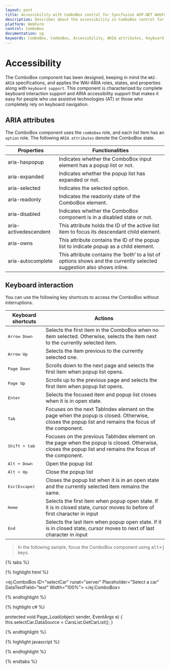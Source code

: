 ```yaml
---
layout: post
title: Accessibility with ComboBox control for Syncfusion ASP.NET WebForm.
description: Describes about the accessibility in ComboBox control for Syncfusion Essential WebForm.
platform: WebForm
control: ComboBox
documentation: ug
keywords: ComboBox, ComboBox, Accessibility, ARIA attributes, Keyboard interaction
---
```


# Accessibility

The ComboBox component has been designed, keeping in mind the `WAI-ARIA` specifications, and applies the WAI-ARIA roles, states, and properties along with `keyboard support`. This component is characterized by complete keyboard interaction support and ARIA accessibility support that makes it easy for people who use assistive technologies (AT) or those who completely rely on keyboard navigation.

## ARIA attributes

The ComboBox component uses the `combobox` role, and each list item has an `option` role. The following `ARIA attributes` denote the ComboBox state.

| **Properties** | **Functionalities** |
| --- | --- |
| aria-haspopup | Indicates whether the ComboBox input element has a popup list or not. |
| aria-expanded | Indicates whether the popup list has expanded or not. |
| aria-selected | Indicates the selected option. |
| aria-readonly | Indicates the readonly state of the ComboBox element. |
| aria-disabled | Indicates whether the ComboBox component is in a disabled state or not. |
| aria-activedescendent | This attribute holds the ID of the active list item  to focus its descendant child element. |
| aria-owns | This attribute contains the ID of the popup list to indicate popup as a child element. |
| aria-autocomplete | This attribute contains the ‘both’ to a list of options shows and the currently selected suggestion also shows inline. |

## Keyboard interaction

You can use the following key shortcuts to access the ComboBox without interruptions.

| **Keyboard shortcuts** | **Actions** |
| --- | --- |
| <kbd>Arrow Down</kbd> | Selects the first item in the ComboBox when no item selected. Otherwise, selects the item next to the currently selected item. |
| <kbd>Arrow Up</kbd> | Selects the item previous to the currently selected one. |
| <kbd>Page Down</kbd> | Scrolls down to the next page and selects the first item when popup list opens. |
| <kbd>Page Up</kbd> | Scrolls up to the previous page and selects the first item when popup list opens. |
| <kbd>Enter</kbd> | Selects the focused item and popup list closes when it is in open state. |
| <kbd>Tab</kbd> | Focuses on the next TabIndex element on the page when the popup is closed. Otherwise, closes the popup list and remains the focus of the component. |
| <kbd>Shift + tab </kbd> | Focuses on the previous TabIndex element on the page when the popup is closed. Otherwise, closes the popup list and remains the focus of the component. |
| <kbd>Alt + Down</kbd> | Open the popup list |
| <kbd>Alt + Up</kbd> | Close the popup list|
| <kbd>Esc(Escape)</kbd> | Closes the popup list when it is in an open state and the currently selected item remains the same. |
| <kbd>Home</kbd> | Selects the first item when popup open state. If it is in closed state, cursor moves to before of first character in input |
| <kbd>End</kbd> | Selects the last item when popup open state. If it is in closed state, cursor moves to next of last character in input  |

> In the following sample, focus the ComboBox component using <kbd>alt+j</kbd> keys.

{% tabs %}
	
{% highlight html %}
	
<ej:ComboBox ID="selectCar" runat="server" Placeholder="Select a car" DataTextField="text" Width="100%"> </ej:ComboBox>
		
{% endhighlight %}
    
{% highlight c# %}

protected void Page_Load(object sender, EventArgs e)
{
    this.selectCar.DataSource = CarsList.GetCarList();
}

{% endhighlight %}

{% highlight javascript %}

<script>
	
$(document).on("keydown", function (e) {
    if (e.altKey && e.keyCode === 74) { // j- key code.
        $("#LayoutSection_ControlsSection_selectCar").focus();
    }
});	

</script>
		
{% endhighlight %}

{% endtabs %}

 
